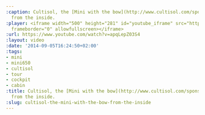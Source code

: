 ```yaml
---
:caption: Cultisol, the [Mini with the bow](http://www.cultisol.com/sponsoring-voile/le-projet/le-bateau/),
  from the inside.
:player: <iframe width="500" height="281" id="youtube_iframe" src="https://www.youtube.com/embed/apqLepZ03S4?feature=oembed&amp;enablejsapi=1&amp;origin=https://safe.txmblr.com&amp;wmode=opaque"
  frameborder="0" allowfullscreen></iframe>
:url: https://www.youtube.com/watch?v=apqLepZ03S4
:layout: video
:date: '2014-09-05T16:24:50+02:00'
:tags:
- mini
- mini650
- cultisol
- tour
- cockpit
- cabin
:title: Cultisol, the [Mini with the bow](http://www.cultisol.com/sponsoring-voile/le-projet/le-bateau/),
  from the inside.
:slug: cultisol-the-mini-with-the-bow-from-the-inside
---
```

